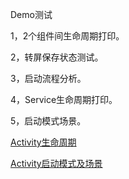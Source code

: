 

Demo测试

1，2个组件间生命周期打印。

2，转屏保存状态测试。

3，启动流程分析。

4，Service生命周期打印。

5，启动模式场景。

[Activity生命周期](https://www.jianshu.com/p/4ced02b11cf4)

[Activity启动模式及场景](https://www.jianshu.com/p/4ea4530ab847)
